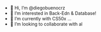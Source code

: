 - 👋 Hi, I’m @diegobuenocrz
- 👀 I’m interested in Back-Edn & Database!
- 🌱 I’m currently with CS50x ...
- 💞️ I’m looking to collaborate with al


<!---
diegobuenocrz/diegobuenocrz is a ✨ special ✨ repository because its `README.md` (this file) appears on your GitHub profile.
You can click the Preview link to take a look at your changes.
--->

